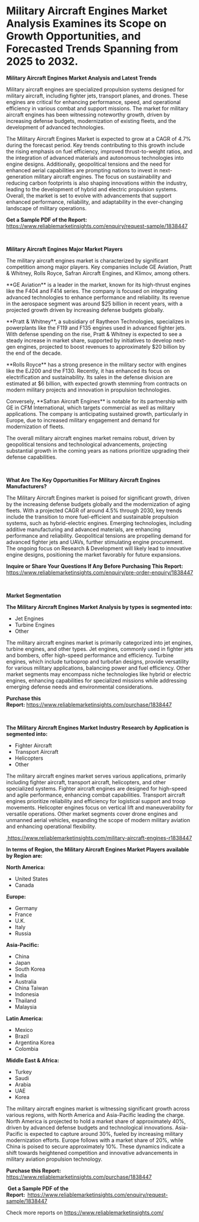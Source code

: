 <p><h1>Military Aircraft Engines Market Analysis Examines its Scope on Growth Opportunities, and Forecasted Trends Spanning from 2025 to 2032.</h1></p><p><strong>Military Aircraft Engines Market Analysis and Latest Trends</strong></p>
<p><p>Military aircraft engines are specialized propulsion systems designed for military aircraft, including fighter jets, transport planes, and drones. These engines are critical for enhancing performance, speed, and operational efficiency in various combat and support missions. The market for military aircraft engines has been witnessing noteworthy growth, driven by increasing defense budgets, modernization of existing fleets, and the development of advanced technologies.</p><p>The Military Aircraft Engines Market is expected to grow at a CAGR of 4.7% during the forecast period. Key trends contributing to this growth include the rising emphasis on fuel efficiency, improved thrust-to-weight ratios, and the integration of advanced materials and autonomous technologies into engine designs. Additionally, geopolitical tensions and the need for enhanced aerial capabilities are prompting nations to invest in next-generation military aircraft engines. The focus on sustainability and reducing carbon footprints is also shaping innovations within the industry, leading to the development of hybrid and electric propulsion systems. Overall, the market is set to evolve with advancements that support enhanced performance, reliability, and adaptability in the ever-changing landscape of military operations.</p></p>
<p><strong>Get a Sample PDF of the Report:&nbsp;</strong> <a href="https://www.reliablemarketinsights.com/enquiry/request-sample/1838447?utm_campaign=2177&utm_medium=2&utm_source=Github&utm_content=ia&utm_term=23022025&utm_id=military-aircraft-engines">https://www.reliablemarketinsights.com/enquiry/request-sample/1838447</a></p>
<p>&nbsp;</p>
<p><strong>Military Aircraft Engines Major Market Players</strong></p>
<p><p>The military aircraft engines market is characterized by significant competition among major players. Key companies include GE Aviation, Pratt & Whitney, Rolls Royce, Safran Aircraft Engines, and Klimov, among others. </p><p>**GE Aviation** is a leader in the market, known for its high-thrust engines like the F404 and F414 series. The company is focused on integrating advanced technologies to enhance performance and reliability. Its revenue in the aerospace segment was around $25 billion in recent years, with a projected growth driven by increasing defense budgets globally.</p><p>**Pratt & Whitney**, a subsidiary of Raytheon Technologies, specializes in powerplants like the F119 and F135 engines used in advanced fighter jets. With defense spending on the rise, Pratt & Whitney is expected to see a steady increase in market share, supported by initiatives to develop next-gen engines, projected to boost revenues to approximately $20 billion by the end of the decade.</p><p>**Rolls Royce** has a strong presence in the military sector with engines like the EJ200 and the F130. Recently, it has enhanced its focus on electrification and sustainability. Its sales in the defense division are estimated at $6 billion, with expected growth stemming from contracts on modern military projects and innovation in propulsion technologies.</p><p>Conversely, **Safran Aircraft Engines** is notable for its partnership with GE in CFM International, which targets commercial as well as military applications. The company is anticipating sustained growth, particularly in Europe, due to increased military engagement and demand for modernization of fleets.</p><p>The overall military aircraft engines market remains robust, driven by geopolitical tensions and technological advancements, projecting substantial growth in the coming years as nations prioritize upgrading their defense capabilities.</p></p>
<p>&nbsp;</p>
<p><strong>What Are The Key Opportunities For Military Aircraft Engines Manufacturers?</strong></p>
<p><p>The Military Aircraft Engines market is poised for significant growth, driven by the increasing defense budgets globally and the modernization of aging fleets. With a projected CAGR of around 4.5% through 2030, key trends include the transition to more fuel-efficient and sustainable propulsion systems, such as hybrid-electric engines. Emerging technologies, including additive manufacturing and advanced materials, are enhancing performance and reliability. Geopolitical tensions are propelling demand for advanced fighter jets and UAVs, further stimulating engine procurement. The ongoing focus on Research & Development will likely lead to innovative engine designs, positioning the market favorably for future expansions.</p></p>
<p><strong>Inquire or Share Your Questions If Any Before Purchasing This Report:</strong> <a href="https://www.reliablemarketinsights.com/enquiry/pre-order-enquiry/1838447?utm_campaign=2177&utm_medium=2&utm_source=Github&utm_content=ia&utm_term=23022025&utm_id=military-aircraft-engines">https://www.reliablemarketinsights.com/enquiry/pre-order-enquiry/1838447</a></p>
<p>&nbsp;</p>
<p><strong>Market Segmentation</strong></p>
<p><strong>The Military Aircraft Engines Market Analysis by types is segmented into:</strong></p>
<p><ul><li>Jet Engines</li><li>Turbine Engines</li><li>Other</li></ul></p>
<p><p>The military aircraft engines market is primarily categorized into jet engines, turbine engines, and other types. Jet engines, commonly used in fighter jets and bombers, offer high-speed performance and efficiency. Turbine engines, which include turboprop and turbofan designs, provide versatility for various military applications, balancing power and fuel efficiency. Other market segments may encompass niche technologies like hybrid or electric engines, enhancing capabilities for specialized missions while addressing emerging defense needs and environmental considerations.</p></p>
<p><strong>Purchase this Report:&nbsp;</strong><a href="https://www.reliablemarketinsights.com/purchase/1838447?utm_campaign=2177&utm_medium=2&utm_source=Github&utm_content=ia&utm_term=23022025&utm_id=military-aircraft-engines">https://www.reliablemarketinsights.com/purchase/1838447</a></p>
<p>&nbsp;</p>
<p><strong>The Military Aircraft Engines Market Industry Research by Application is segmented into:</strong></p>
<p><ul><li>Fighter Aircraft</li><li>Transport Aircraft</li><li>Helicopters</li><li>Other</li></ul></p>
<p><p>The military aircraft engines market serves various applications, primarily including fighter aircraft, transport aircraft, helicopters, and other specialized systems. Fighter aircraft engines are designed for high-speed and agile performance, enhancing combat capabilities. Transport aircraft engines prioritize reliability and efficiency for logistical support and troop movements. Helicopter engines focus on vertical lift and maneuverability for versatile operations. Other market segments cover drone engines and unmanned aerial vehicles, expanding the scope of modern military aviation and enhancing operational flexibility.</p></p>
<p><a href="https://www.reliablemarketinsights.com/military-aircraft-engines-r1838447?utm_campaign=2177&utm_medium=2&utm_source=Github&utm_content=ia&utm_term=23022025&utm_id=military-aircraft-engines">&nbsp;https://www.reliablemarketinsights.com/military-aircraft-engines-r1838447</a></p>
<p><strong>In terms of Region, the Military Aircraft Engines Market Players available by Region are:</strong></p>
<p>
    <p> <strong> North America: </strong>
        <ul>
            <li>United States</li>
            <li>Canada</li>
        </ul>
        </p> 
    <p> <strong> Europe: </strong>
        <ul>
            <li>Germany</li>
            <li>France</li>
            <li>U.K.</li>
            <li>Italy</li>
            <li>Russia</li>
        </ul>
        </p> 
    <p> <strong> Asia-Pacific: </strong>
        <ul>
            <li>China</li>
            <li>Japan</li>
            <li>South Korea</li>
            <li>India</li>
            <li>Australia</li>
            <li>China Taiwan</li>
            <li>Indonesia</li>
            <li>Thailand</li>
            <li>Malaysia</li>
        </ul>
        </p> 
    <p> <strong> Latin America: </strong>
        <ul>
            <li>Mexico</li>
            <li>Brazil</li>
            <li>Argentina Korea</li>
            <li>Colombia</li>
        </ul>
        </p> 
    <p> <strong> Middle East & Africa: </strong>
        <ul>
            <li>Turkey</li>
            <li>Saudi</li>
            <li>Arabia</li>
            <li>UAE</li>
            <li>Korea</li>
        </ul>
    </p>
    </p>
<p><p>The military aircraft engines market is witnessing significant growth across various regions, with North America and Asia-Pacific leading the charge. North America is projected to hold a market share of approximately 40%, driven by advanced defense budgets and technological innovations. Asia-Pacific is expected to capture around 30%, fueled by increasing military modernization efforts. Europe follows with a market share of 20%, while China is poised to secure approximately 10%. These dynamics indicate a shift towards heightened competition and innovative advancements in military aviation propulsion technology.</p></p>
<p><strong>Purchase this Report: </strong><a href="https://www.reliablemarketinsights.com/purchase/1838447?utm_campaign=2177&utm_medium=2&utm_source=Github&utm_content=ia&utm_term=23022025&utm_id=military-aircraft-engines">https://www.reliablemarketinsights.com/purchase/1838447</a></p>
<p>&nbsp;<strong>Get a Sample PDF of the Report:&nbsp;&nbsp;</strong><a href="https://www.reliablemarketinsights.com/enquiry/request-sample/1838447?utm_campaign=2177&utm_medium=2&utm_source=Github&utm_content=ia&utm_term=23022025&utm_id=military-aircraft-engines">https://www.reliablemarketinsights.com/enquiry/request-sample/1838447</a></p>
<p><strong></strong></p>
<p>Check more reports on <a href="https://www.reliablemarketinsights.com/?utm_campaign=2177&utm_medium=2&utm_source=Github&utm_content=ia&utm_term=23022025&utm_id=military-aircraft-engines">https://www.reliablemarketinsights.com/</a></p>